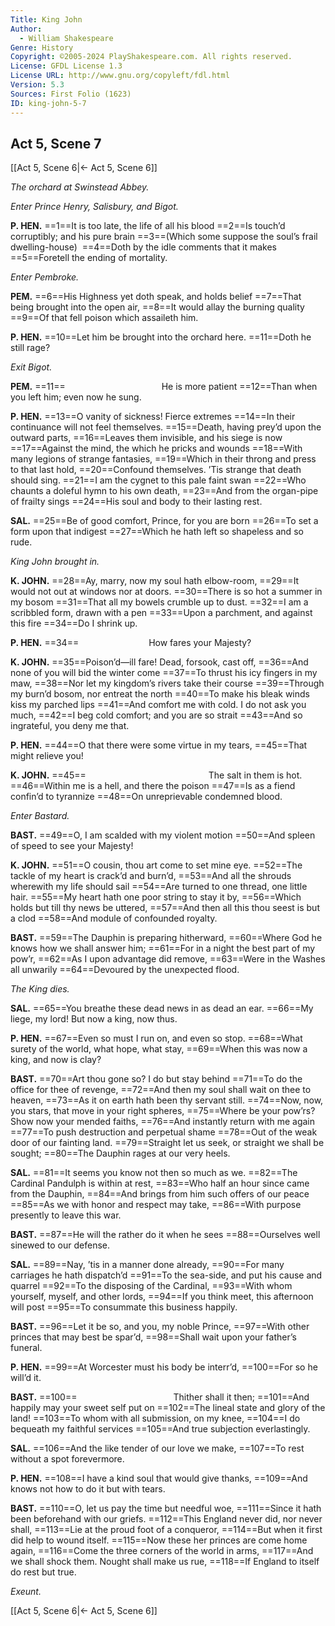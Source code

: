 ```yaml
---
Title: King John
Author: 
  - William Shakespeare
Genre: History
Copyright: ©2005-2024 PlayShakespeare.com. All rights reserved.
License: GFDL License 1.3
License URL: http://www.gnu.org/copyleft/fdl.html
Version: 5.3
Sources: First Folio (1623)
ID: king-john-5-7
---
```


## Act 5, Scene 7
[[Act 5, Scene 6|← Act 5, Scene 6]]

*The orchard at Swinstead Abbey.*

*Enter Prince Henry, Salisbury, and Bigot.*

**P. HEN.**
==1==It is too late, the life of all his blood
==2==Is touch’d corruptibly; and his pure brain
==3==(Which some suppose the soul’s frail dwelling-house) 
==4==Doth by the idle comments that it makes
==5==Foretell the ending of mortality.

*Enter Pembroke.*

**PEM.**
==6==His Highness yet doth speak, and holds belief
==7==That being brought into the open air,
==8==It would allay the burning quality
==9==Of that fell poison which assaileth him.

**P. HEN.**
==10==Let him be brought into the orchard here.
==11==Doth he still rage?

*Exit Bigot.*

**PEM.**
==11==           He is more patient
==12==Than when you left him; even now he sung.

**P. HEN.**
==13==O vanity of sickness! Fierce extremes
==14==In their continuance will not feel themselves.
==15==Death, having prey’d upon the outward parts,
==16==Leaves them invisible, and his siege is now
==17==Against the mind, the which he pricks and wounds
==18==With many legions of strange fantasies,
==19==Which in their throng and press to that last hold,
==20==Confound themselves. ’Tis strange that death should sing.
==21==I am the cygnet to this pale faint swan
==22==Who chaunts a doleful hymn to his own death,
==23==And from the organ-pipe of frailty sings
==24==His soul and body to their lasting rest.

**SAL.**
==25==Be of good comfort, Prince, for you are born
==26==To set a form upon that indigest
==27==Which he hath left so shapeless and so rude.

*King John brought in.*

**K. JOHN.**
==28==Ay, marry, now my soul hath elbow-room,
==29==It would not out at windows nor at doors.
==30==There is so hot a summer in my bosom
==31==That all my bowels crumble up to dust.
==32==I am a scribbled form, drawn with a pen
==33==Upon a parchment, and against this fire
==34==Do I shrink up.

**P. HEN.**
==34==        How fares your Majesty?

**K. JOHN.**
==35==Poison’d—ill fare! Dead, forsook, cast off,
==36==And none of you will bid the winter come
==37==To thrust his icy fingers in my maw,
==38==Nor let my kingdom’s rivers take their course
==39==Through my burn’d bosom, nor entreat the north
==40==To make his bleak winds kiss my parched lips
==41==And comfort me with cold. I do not ask you much,
==42==I beg cold comfort; and you are so strait
==43==And so ingrateful, you deny me that.

**P. HEN.**
==44==O that there were some virtue in my tears,
==45==That might relieve you!

**K. JOHN.**
==45==              The salt in them is hot.
==46==Within me is a hell, and there the poison
==47==Is as a fiend confin’d to tyrannize
==48==On unreprievable condemned blood.

*Enter Bastard.*

**BAST.**
==49==O, I am scalded with my violent motion
==50==And spleen of speed to see your Majesty!

**K. JOHN.**
==51==O cousin, thou art come to set mine eye.
==52==The tackle of my heart is crack’d and burn’d,
==53==And all the shrouds wherewith my life should sail
==54==Are turned to one thread, one little hair.
==55==My heart hath one poor string to stay it by,
==56==Which holds but till thy news be uttered,
==57==And then all this thou seest is but a clod
==58==And module of confounded royalty.

**BAST.**
==59==The Dauphin is preparing hitherward,
==60==Where God he knows how we shall answer him;
==61==For in a night the best part of my pow’r,
==62==As I upon advantage did remove,
==63==Were in the Washes all unwarily
==64==Devoured by the unexpected flood.

*The King dies.*

**SAL.**
==65==You breathe these dead news in as dead an ear.
==66==My liege, my lord! But now a king, now thus.

**P. HEN.**
==67==Even so must I run on, and even so stop.
==68==What surety of the world, what hope, what stay,
==69==When this was now a king, and now is clay?

**BAST.**
==70==Art thou gone so? I do but stay behind
==71==To do the office for thee of revenge,
==72==And then my soul shall wait on thee to heaven,
==73==As it on earth hath been thy servant still.
==74==Now, now, you stars, that move in your right spheres,
==75==Where be your pow’rs? Show now your mended faiths,
==76==And instantly return with me again
==77==To push destruction and perpetual shame
==78==Out of the weak door of our fainting land.
==79==Straight let us seek, or straight we shall be sought;
==80==The Dauphin rages at our very heels.

**SAL.**
==81==It seems you know not then so much as we.
==82==The Cardinal Pandulph is within at rest,
==83==Who half an hour since came from the Dauphin,
==84==And brings from him such offers of our peace
==85==As we with honor and respect may take,
==86==With purpose presently to leave this war.

**BAST.**
==87==He will the rather do it when he sees
==88==Ourselves well sinewed to our defense.

**SAL.**
==89==Nay, ’tis in a manner done already,
==90==For many carriages he hath dispatch’d
==91==To the sea-side, and put his cause and quarrel
==92==To the disposing of the Cardinal,
==93==With whom yourself, myself, and other lords,
==94==If you think meet, this afternoon will post
==95==To consummate this business happily.

**BAST.**
==96==Let it be so, and you, my noble Prince,
==97==With other princes that may best be spar’d,
==98==Shall wait upon your father’s funeral.

**P. HEN.**
==99==At Worcester must his body be interr’d,
==100==For so he will’d it.

**BAST.**
==100==           Thither shall it then;
==101==And happily may your sweet self put on
==102==The lineal state and glory of the land!
==103==To whom with all submission, on my knee,
==104==I do bequeath my faithful services
==105==And true subjection everlastingly.

**SAL.**
==106==And the like tender of our love we make,
==107==To rest without a spot forevermore.

**P. HEN.**
==108==I have a kind soul that would give thanks,
==109==And knows not how to do it but with tears.

**BAST.**
==110==O, let us pay the time but needful woe,
==111==Since it hath been beforehand with our griefs.
==112==This England never did, nor never shall,
==113==Lie at the proud foot of a conqueror,
==114==But when it first did help to wound itself.
==115==Now these her princes are come home again,
==116==Come the three corners of the world in arms,
==117==And we shall shock them. Nought shall make us rue,
==118==If England to itself do rest but true.

*Exeunt.*

[[Act 5, Scene 6|← Act 5, Scene 6]]